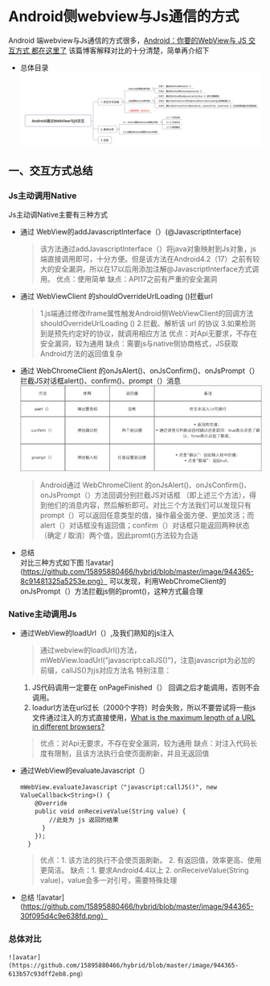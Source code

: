 # Android侧webview与Js通信的方式
  Android 端webview与Js通信的方式很多，[Android：你要的WebView与 JS 交互方式 都在这里了](https://blog.csdn.net/carson_ho/article/details/64904691)
  该篇博客解释对比的十分清楚，简单再介绍下
  * 总体目录
  ![avatar](https://github.com/15895880466/hybrid/blob/master/image/944365-29c6a46c81304f4f.png)
  ## 一、交互方式总结
  ### Js主动调用Native
  Js主动调Native主要有三种方式
  * 通过 WebView的addJavascriptInterface（）(@JavascriptInterface)
    > 该方法通过addJavascriptInterface（）将java对象映射到Js对象，js端直接调用即可，十分方便。但是该方法在Android4.2（17）之前有较大的安全漏洞，所以在17以后用添加注解@JavascriptInterface方式调用。
    > 优点：使用简单 
      缺点：API17之前有严重的安全漏洞
  * 通过 WebViewClient 的shouldOverrideUrlLoading ()拦截url
    > 1.js端通过修改iframe属性触发Android侧WebViewClient的回调方法shouldOverrideUrlLoading ()
      2.拦截、解析该 url 的协议
      3.如果检测到是预先约定好的协议，就调用相应方法 
    > 优点：对Api无要求，不存在安全漏洞，较为通用
      缺点：需要js与native侧协商格式，JS获取Android方法的返回值复杂  
  * 通过 WebChromeClient 的onJsAlert()、onJsConfirm()、onJsPrompt（）拦截JS对话框alert()、confirm()、prompt（）消息
    ![avatar](https://github.com/15895880466/hybrid/blob/master/image/944365-1385f748618af886.png)
    > Android通过 WebChromeClient 的onJsAlert()、onJsConfirm()、onJsPrompt（）方法回调分别拦截JS对话框 （即上述三个方法），得到他们的消息内容，然后解析即可。对比三个方法我们可以发现只有prompt（）可以返回任意类型的值，操作最全面方便、更加灵活；而alert（）对话框没有返回值；confirm（）对话框只能返回两种状态（确定 / 取消）两个值，因此promt()方法较为合适
  * 总结  
    对比三种方式如下图
    ![avatar](https://github.com/15895880466/hybrid/blob/master/image/944365-8c91481325a5253e.png）
    可以发现，利用WebChromeClient的onJsPrompt（）方法拦截js侧的promt()，这种方式最合理
  ### Native主动调用Js
  * 通过WebView的loadUrl（）,及我们熟知的js注入
    > 通过webview的loadUrl()方法， mWebView.loadUrl("javascript:callJS()")，注意javascript为必加的前缀，callJS()为js对应方法名
    > 特别注意：
      1. JS代码调用一定要在 onPageFinished（） 回调之后才能调用，否则不会调用。
      2. loadurl方法在url过长（2000个字符）时会失败，所以不要尝试将一些js文件通过注入的方式直接使用，[What is the maximum length of a URL in different browsers?](https://stackoverflow.com/questions/417142/what-is-the-maximum-length-of-a-url-in-different-browsers)
    > 优点：对Api无要求，不存在安全漏洞，较为通用
      缺点：对注入代码长度有限制，且该方法执行会使页面刷新，并且无返回值
  * 通过WebView的evaluateJavascript（）
    ```
    mWebView.evaluateJavascript（"javascript:callJS()", new ValueCallback<String>() {
        @Override
        public void onReceiveValue(String value) {
            //此处为 js 返回的结果
          }
        });
      }
    ```
    > 优点：1. 该方法的执行不会使页面刷新。
           2. 有返回值，效率更高、使用更简洁。
      缺点：1. 要求Android4.4以上
           2. onReceiveValue(String value)，value会多一对引号，需要特殊处理
  * 总结
    ![avatar](https://github.com/15895880466/hybrid/blob/master/image/944365-30f095d4c9e638fd.png）
  ### 总体对比
    ![avatar](https://github.com/15895880466/hybrid/blob/master/image/944365-613b57c93dff2eb8.png）

  
